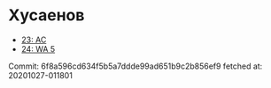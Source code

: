 # Хусаенов
- [23: AC](23.md)
- [24: WA 5](24.md)

Commit: 6f8a596cd634f5b5a7ddde99ad651b9c2b856ef9
 fetched at: 20201027-011801
